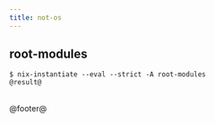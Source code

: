 ```yaml
---
title: not-os
---
```


## root-modules

```
$ nix-instantiate --eval --strict -A root-modules
@result@
```


<br />
@footer@
